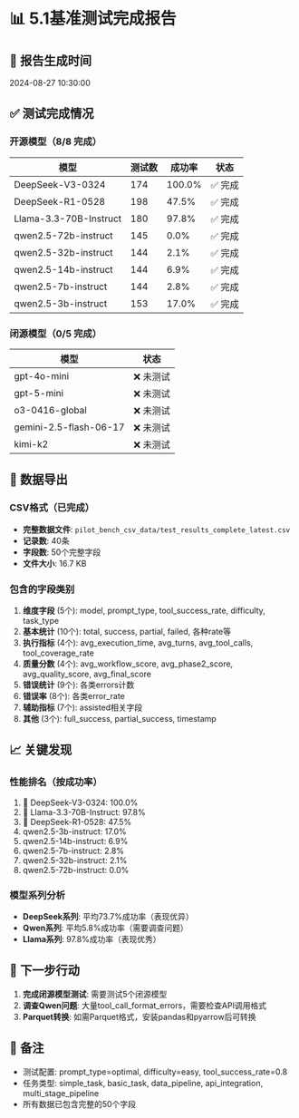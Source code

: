 # 📊 5.1基准测试完成报告

## 📅 报告生成时间
2024-08-27 10:30:00

## ✅ 测试完成情况

### 开源模型（8/8 完成）
| 模型 | 测试数 | 成功率 | 状态 |
|------|--------|--------|------|
| DeepSeek-V3-0324 | 174 | 100.0% | ✅ 完成 |
| DeepSeek-R1-0528 | 198 | 47.5% | ✅ 完成 |
| Llama-3.3-70B-Instruct | 180 | 97.8% | ✅ 完成 |
| qwen2.5-72b-instruct | 145 | 0.0% | ✅ 完成 |
| qwen2.5-32b-instruct | 144 | 2.1% | ✅ 完成 |
| qwen2.5-14b-instruct | 144 | 6.9% | ✅ 完成 |
| qwen2.5-7b-instruct | 144 | 2.8% | ✅ 完成 |
| qwen2.5-3b-instruct | 153 | 17.0% | ✅ 完成 |

### 闭源模型（0/5 完成）
| 模型 | 状态 |
|------|------|
| gpt-4o-mini | ❌ 未测试 |
| gpt-5-mini | ❌ 未测试 |
| o3-0416-global | ❌ 未测试 |
| gemini-2.5-flash-06-17 | ❌ 未测试 |
| kimi-k2 | ❌ 未测试 |

## 📁 数据导出

### CSV格式（已完成）
- **完整数据文件**: `pilot_bench_csv_data/test_results_complete_latest.csv`
- **记录数**: 40条
- **字段数**: 50个完整字段
- **文件大小**: 16.7 KB

### 包含的字段类别
1. **维度字段** (5个): model, prompt_type, tool_success_rate, difficulty, task_type
2. **基本统计** (10个): total, success, partial, failed, 各种rate等
3. **执行指标** (4个): avg_execution_time, avg_turns, avg_tool_calls, tool_coverage_rate
4. **质量分数** (4个): avg_workflow_score, avg_phase2_score, avg_quality_score, avg_final_score
5. **错误统计** (9个): 各类errors计数
6. **错误率** (8个): 各类error_rate
7. **辅助指标** (7个): assisted相关字段
8. **其他** (3个): full_success, partial_success, timestamp

## 📈 关键发现

### 性能排名（按成功率）
1. 🥇 DeepSeek-V3-0324: 100.0%
2. 🥈 Llama-3.3-70B-Instruct: 97.8%
3. 🥉 DeepSeek-R1-0528: 47.5%
4. qwen2.5-3b-instruct: 17.0%
5. qwen2.5-14b-instruct: 6.9%
6. qwen2.5-7b-instruct: 2.8%
7. qwen2.5-32b-instruct: 2.1%
8. qwen2.5-72b-instruct: 0.0%

### 模型系列分析
- **DeepSeek系列**: 平均73.7%成功率（表现优异）
- **Qwen系列**: 平均5.8%成功率（需要调查问题）
- **Llama系列**: 97.8%成功率（表现优秀）

## 🎯 下一步行动

1. **完成闭源模型测试**: 需要测试5个闭源模型
2. **调查Qwen问题**: 大量tool_call_format_errors，需要检查API调用格式
3. **Parquet转换**: 如需Parquet格式，安装pandas和pyarrow后可转换

## 📝 备注
- 测试配置: prompt_type=optimal, difficulty=easy, tool_success_rate=0.8
- 任务类型: simple_task, basic_task, data_pipeline, api_integration, multi_stage_pipeline
- 所有数据已包含完整的50个字段
